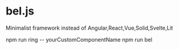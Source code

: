 # bel.js
Minimalist framework instead of Angular,React,Vue,Solid,Svelte,Lit

npm run ring -- yourCustomComponentName
npm run bel